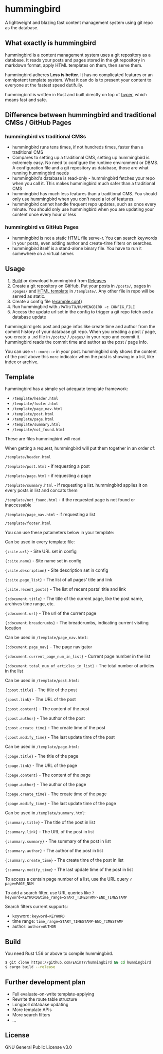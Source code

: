 # hummingbird

A lightweight and blazing fast content management system using git repo as the database.

## What exactly is hummingbird

hummingbird is a content management system uses a git repository as a database. It reads your posts and pages stored in the git repository in markdown format, apply HTML templates on them, then serve them.

hummingbird adheres **Less is better**. It has no complicated features or an omnipotent template system. What it can do is to present your content to everyone at the fastest speed dutifully.

hummingbird is written in Rust and built directly on top of [hyper](https://github.com/hyperium/hyper), which means fast and safe.

## Difference between hummingbird and traditional CMSs / GitHub Pages

### hummingbird vs traditional CMSs

- hummingbird runs tens times, if not hundreds times, faster than a traditional CMS
- Compares to setting up a traditional CMS, setting up hummingbird is extremely easy. No need to configure the runtime environment or DBMS. A configuration file and a git repository as database, those are what running hummingbird needs
- hummingbird's database is read-only - hummingbird fetches your repo when you call it. This makes hummingbird much safer than a traditional CMS
- hummingbird has much less features than a traditional CMS. You should only use hummingbird when you don't need a lot of features.
- hummingbird cannot handle frequent repo updates, such as once every minute. You should only use hummingbird when you are updating your content once every hour or less

### hummingbird vs GitHub Pages
- hummingbird is not a static HTML file serve-r. You can search keywords in your posts, even adding author and create-time filters on searches.
- hummingbird itself is a stand-alone binary file. You have to run it somewhere on a virtual server.

## Usage

1. [Build](#Build) or download hummingbird from [Releases](https://github.com/EAimTY/hummingbird/releases/latest)
2. Create a git repository on GitHub. Put your posts in `/posts/`, pages in `/pages/` and [HTML template](#Template) in `/template/`. Any other file in repo will be served as static.
3. Create a config file ([example.conf](https://github.com/EAimTY/hummingbird/blob/master/hummingbird.conf))
4. Run hummingbird with `/PATH/TO/HUMMINGBIRD -c CONFIG_FILE`
5. Access the update url set in the config to trigger a git repo fetch and a database update

hummingbird gets post and page infos like create time and author from the commit history of your database git repo. When you creating a post / page, you create a `.md` file in `/posts/` / `/pages/` in your repo and commit it. hummingbird reads the commit time and author as the post / page info.

You can use `<!--more-->` in your post. hummingbird only shows the content of the post above this `more` indicator when the post is showing in a list, like index or archive.

## Template

hummingbird has a simple yet adequate template framework:

- `/template/header.html`
- `/template/footer.html`
- `/template/page_nav.html`
- `/template/post.html`
- `/template/page.html`
- `/template/summary.html`
- `/template/not_found.html`

These are files hummingbird will read.

When getting a request, hummingbird will put them together in an order of:

`/template/header.html`

`/template/post.html` - if requesting a post

`/template/page.html` - if requesting a page

`/template/summary.html` - if requesting a list. hummingbird applies it on every posts in list and concats them

`/template/not_found.html` - if the requested page is not found or inaccessable

`/template/page_nav.html` - if requesting a list

`/template/footer.html`

You can use these patameters below in your template:


Can be used in every template file:

`{:site.url}` - Site URL set in config

`{:site.name}` - Site name set in config

`{:site.description}` - Site description set in config

`{:site.page_list}` - The list of all pages' title and link

`{:site.recent_posts}` - The list of recent posts' title and link

`{:document.title}` - The title of the current page, like the post name, archives time range, etc.

`{:document.url}` - The url of the current page

`{:document.breadcrumbs}` - The breadcrumbs, indicating current visiting location


Can be used in `/template/page_nav.html`:

`{:document.page_nav}` - The page navigator

`{:document.current_page_num_in_list}` - Current page number in the list

`{:document.total_num_of_articles_in_list}` - The total number of articles in the list


Can be used in `/template/post.html`:

`{:post.title}` - The title of the post

`{:post.link}` - The URL of the post

`{:post.content}` - The content of the post

`{:post.author}` - The author of the post

`{:post.create_time}` - The create time of the post

`{:post.modify_time}` - The last update time of the post


Can be used in `/template/page.html`:

`{:page.title}` - The title of the page

`{:page.link}` - The URL of the page

`{:page.content}` - The content of the page

`{:page.author}` - The author of the page

`{:page.create_time}` - The create time of the page

`{:page.modify_time}` - The last update time of the page


Can be used in `/template/summary.html`:

`{:summary.title}` - The title of the post in list

`{:summary.link}` - The URL of the post in list

`{:summary.summary}` - The summary of the post in list

`{:summary.author}` - The author of the post in list

`{:summary.create_time}` - The create time of the post in list

`{:summary.modify_time}` - The last update time of the post in list

To access a centain page number of a list, use the URL query `?page=PAGE_NUM`

To add a search filter, use URL queries like `?keyword=KEYWORD&time_range=START_TIMESTAMP-END_TIMESTAMP`

Search filters current supports:

- keyword: `keyword=KEYWORD`
- time range: `time_range=START_TIMESTAMP-END_TIMESTAMP`
- author: `author=AUTHOR`

## Build

You need Rust 1.56 or above to compile hummingbird.

```bash
$ git clone https://github.com/EAimTY/hummingbird && cd hummingbird
$ cargo build --release
```

## Further development plan

- Full evaluate-on-write template-applying
- Rewrite the route table structure
- Longpoll database updating
- More template APIs
- More search filters
- ...

## License

GNU General Public License v3.0
